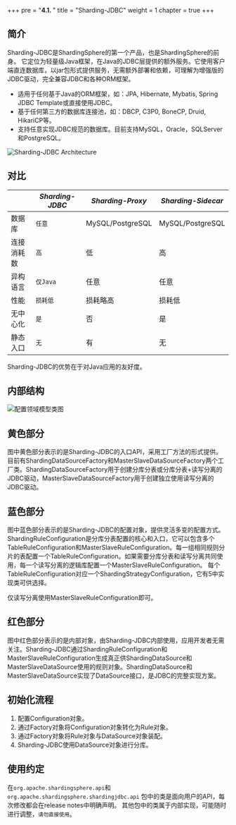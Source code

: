 +++
pre = "<b>4.1. </b>"
title = "Sharding-JDBC"
weight = 1
chapter = true
+++

## 简介

Sharding-JDBC是ShardingSphere的第一个产品，也是ShardingSphere的前身。
它定位为轻量级Java框架，在Java的JDBC层提供的额外服务。它使用客户端直连数据库，以jar包形式提供服务，无需额外部署和依赖，可理解为增强版的JDBC驱动，完全兼容JDBC和各种ORM框架。

* 适用于任何基于Java的ORM框架，如：JPA, Hibernate, Mybatis, Spring JDBC Template或直接使用JDBC。
* 基于任何第三方的数据库连接池，如：DBCP, C3P0, BoneCP, Druid, HikariCP等。
* 支持任意实现JDBC规范的数据库。目前支持MySQL，Oracle，SQLServer和PostgreSQL。

![Sharding-JDBC Architecture](https://shardingsphere.apache.org/document/current/img/sharding-jdbc-brief.png)

## 对比

|           | *Sharding-JDBC* | *Sharding-Proxy* | *Sharding-Sidecar* |
| --------- | --------------- | ---------------- | ------------------ |
| 数据库     | `任意`          | MySQL/PostgreSQL | MySQL/PostgreSQL    |
| 连接消耗数 | `高`            | 低                | 高                  |
| 异构语言   | `仅Java`        | 任意              | 任意                |
| 性能       | `损耗低`        | 损耗略高          | 损耗低               |
| 无中心化   | `是`            | 否               | 是                   |
| 静态入口   | `无`            | 有               | 无                   |

Sharding-JDBC的优势在于对Java应用的友好度。

## 内部结构


![配置领域模型类图](https://shardingsphere.apache.org/document/current/img/config_domain.png)

## 黄色部分

图中黄色部分表示的是Sharding-JDBC的入口API，采用工厂方法的形式提供。
目前有ShardingDataSourceFactory和MasterSlaveDataSourceFactory两个工厂类。ShardingDataSourceFactory用于创建分库分表或分库分表+读写分离的JDBC驱动，MasterSlaveDataSourceFactory用于创建独立使用读写分离的JDBC驱动。

## 蓝色部分

图中蓝色部分表示的是Sharding-JDBC的配置对象，提供灵活多变的配置方式。
ShardingRuleConfiguration是分库分表配置的核心和入口，它可以包含多个TableRuleConfiguration和MasterSlaveRuleConfiguration。每一组相同规则分片的表配置一个TableRuleConfiguration。如果需要分库分表和读写分离共同使用，每一个读写分离的逻辑库配置一个MasterSlaveRuleConfiguration。
每个TableRuleConfiguration对应一个ShardingStrategyConfiguration，它有5中实现类可供选择。

仅读写分离使用MasterSlaveRuleConfiguration即可。

## 红色部分

图中红色部分表示的是内部对象，由Sharding-JDBC内部使用，应用开发者无需关注。Sharding-JDBC通过ShardingRuleConfiguration和MasterSlaveRuleConfiguration生成真正供ShardingDataSource和MasterSlaveDataSource使用的规则对象。ShardingDataSource和MasterSlaveDataSource实现了DataSource接口，是JDBC的完整实现方案。

## 初始化流程

1. 配置Configuration对象。
2. 通过Factory对象将Configuration对象转化为Rule对象。
3. 通过Factory对象将Rule对象与DataSource对象装配。
4. Sharding-JDBC使用DataSource对象进行分库。

## 使用约定

在`org.apache.shardingsphere.api`和`org.apache.shardingsphere.shardingjdbc.api` 包中的类是面向用户的API，每次修改都会在release notes中明确声明。
其他包中的类属于内部实现，可能随时进行调整，`请勿直接使用`。
